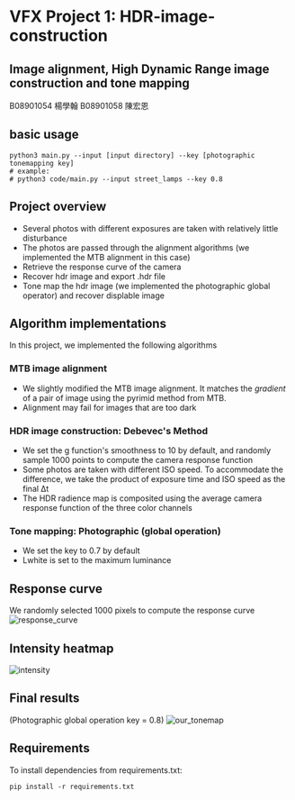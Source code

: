 # VFX Project 1: HDR-image-construction
Image alignment, High Dynamic Range image construction and tone mapping
---
B08901054 楊學翰 B08901058 陳宏恩

## basic usage
```
python3 main.py --input [input directory] --key [photographic tonemapping key]
# example: 
# python3 code/main.py --input street_lamps --key 0.8
```
## Project overview
- Several photos with different exposures are taken with relatively little disturbance
- The photos are passed through the alignment algorithms (we implemented the MTB alignment in this case)
- Retrieve the response curve of the camera
- Recover hdr image and export .hdr file
- Tone map the hdr image (we implemented the photographic global operator) and recover displable image

## Algorithm implementations
In this project, we implemented the following algorithms
### MTB image alignment
- We slightly modified the MTB image alignment. It matches the *gradient* of a pair of image using the pyrimid method from MTB.
- Alignment may fail for images that are too dark
### HDR image construction: Debevec's Method
- We set the g function's smoothness to 10 by default, and randomly sample 1000 points to compute the camera response function
- Some photos are taken with different ISO speed. To accommodate the difference, we take the product of exposure time and ISO speed as the final Δt
- The HDR radience map is composited using the average camera response function of the three color channels
### Tone mapping: Photographic (global operation)
- We set the key to 0.7 by default
- Lwhite is set to the maximum luminance

## Response curve
We randomly selected 1000 pixels to compute the response curve
![response_curve](https://user-images.githubusercontent.com/62785735/160246864-4e986a67-46cc-47fe-b6ee-7bcb28936ed6.png)

## Intensity heatmap
![intensity](https://user-images.githubusercontent.com/62785735/160284502-84ee7a70-1fdc-4689-9a3b-d892f89dee3b.jpg)

## Final results
(Photographic global operation key = 0.8)
![our_tonemap](https://user-images.githubusercontent.com/62785735/160285011-1f6fed9e-87e9-468a-84fc-5c37c1ca58dd.jpg)

## Requirements
To install dependencies from requirements.txt:
```
pip install -r requirements.txt
```
